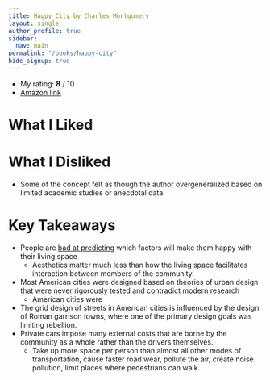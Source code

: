 ```yaml
---
title: Happy City by Charles Montgomery
layout: single
author_profile: true
sidebar:
  nav: main
permalink: "/books/happy-city"
hide_signup: true
---
```


* My rating: **8** / 10
* [Amazon link](https://amzn.to/2Pt86Qy)


# What I Liked

# What I Disliked

* Some of the concept felt as though the author overgeneralized based on limited academic studies or anecdotal data.

# Key Takeaways

* People are [bad at predicting](http://www.people.virginia.edu/~tdw/dunn.location.pspb.2003.pdf) which factors will make them happy with their living space
  * Aesthetics matter much less than how the living space facilitates interaction between members of the community.
* Most American cities were designed based on theories of urban design that were never rigorously tested and contradict modern research
  * American cities were 
* The grid design of streets in American cities is influenced by the design of Roman garrison towns, where one of the primary design goals was limiting rebellion.
* Private cars impose many external costs that are borne by the community as a whole rather than the drivers themselves.
  * Take up more space per person than almost all other modes of transportation, cause faster road wear, pollute the air, create noise pollution, limit places where pedestrians can walk.